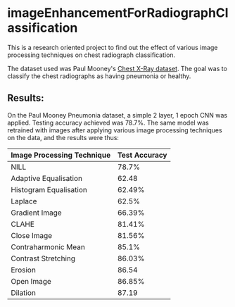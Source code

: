 # imageEnhancementForRadiographClassification

This is a research oriented project to find out the effect of various image processing techniques on chest radiograph classification.

The dataset used was Paul Mooney's [Chest X-Ray dataset](https://www.kaggle.com/paultimothymooney/chest-xray-pneumonia). The goal was to classify the chest radiographs as having pneumonia or healthy.

## Results:

On the Paul Mooney Pneumonia dataset, a simple 2 layer, 1 epoch CNN was applied. Testing accuracy achieved was 78.7%. The same model was retrained with images after applying various image processing techniques on the data, and the results were thus:

| Image Processing Technique | Test Accuracy |
| --- | --- |
| NILL | 78.7% |
| Adaptive Equalisation | 62.48 |
| Histogram Equalisation | 62.49% |
| Laplace | 62.5% |
| Gradient Image | 66.39% |
| CLAHE | 81.41% |
| Close Image | 81.56% |
| Contraharmonic Mean | 85.1% |
| Contrast Stretching | 86.03% |
| Erosion | 86.54 |
| Open Image | 86.85% |
| Dilation | 87.19 |
